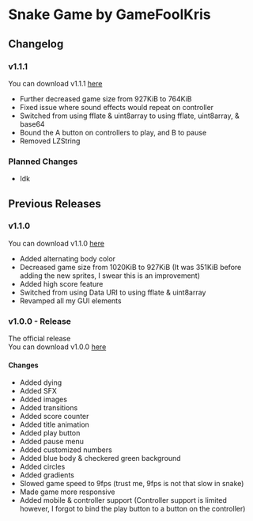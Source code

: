 <h1>Snake Game by GameFoolKris</h1>
<h2>Changelog</h2>
<h3>v1.1.1</h3>
<div>You can download v1.1.1 <a href="https://github.com/gamefoolkris/snake-game/releases/download/1.1.1/index.html">here</a></div>
<ul>
  <li>Further decreased game size from 927KiB to 764KiB</li>
  <li>Fixed issue where sound effects would repeat on controller</li>
  <li>Switched from using fflate & uint8array to using fflate, uint8array, & base64</li>
  <li>Bound the A button on controllers to play, and B to pause</li>
  <li>Removed LZString</li>
</ul>
<h3>Planned Changes</h3>
<ul>
  <li>Idk</li>
</ul>
<h2>Previous Releases</h2>
<h3>v1.1.0</h3>
<div>You can download v1.1.0 <a href="https://github.com/gamefoolkris/snake-game/releases/download/1.1.0/index.html">here</a></div>
<ul>
  <li>Added alternating body color</li>
  <li>Decreased game size from 1020KiB to 927KiB (It was 351KiB before adding the new sprites, I swear this is an improvement)</li>
  <li>Added high score feature</li>
  <li>Switched from using Data URI to using fflate & uint8array</li>
  <li>Revamped all my GUI elements</li>
</ul>
<h3>v1.0.0 - Release</h3>
<div>The official release</div>
<div>You can download v1.0.0 <a href="https://github.com/gamefoolkris/snake-game/releases/download/1.0.0/index.html">here</a></div>
<h4>Changes</h4>
<ul>
  <li>Added dying</li>
  <li>Added SFX</li>
  <li>Added images</li>
  <li>Added transitions</li>
  <li>Added score counter</li>
  <li>Added title animation</li>
  <li>Added play button</li>
  <li>Added pause menu</li>
  <li>Added customized numbers</li>
  <li>Added blue body & checkered green background</li>
  <li>Added circles</li>
  <li>Added gradients</li>
  <li>Slowed game speed to 9fps (trust me, 9fps is not that slow in snake)</li>
  <li>Made game more responsive</li>
  <li>Added mobile & controller support (Controller support is limited however, I forgot to bind the play button to a button on the controller)</li>
</ul>